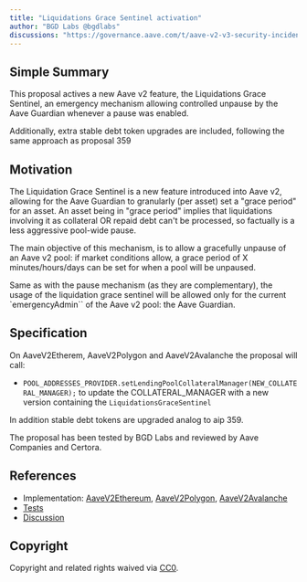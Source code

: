 ```yaml
---
title: "Liquidations Grace Sentinel activation"
author: "BGD Labs @bgdlabs"
discussions: "https://governance.aave.com/t/aave-v2-v3-security-incident-04-11-2023/15335/26"
---
```


## Simple Summary

This proposal actives a new Aave v2 feature, the Liquidations Grace Sentinel, an emergency mechanism allowing controlled unpause by the Aave Guardian whenever a pause was enabled.

Additionally, extra stable debt token upgrades are included, following the same approach as proposal 359

## Motivation

The Liquidation Grace Sentinel is a new feature introduced into Aave v2, allowing for the Aave Guardian to granularly (per asset) set a "grace period" for an asset.
An asset being in "grace period" implies that liquidations involving it as collateral OR repaid debt can't be processed, so factually is a less aggressive pool-wide pause.

The main objective of this mechanism, is to allow a gracefully unpause of an Aave v2 pool: if market conditions allow, a grace period of X minutes/hours/days can be set for when a pool will be unpaused.

Same as with the pause mechanism (as they are complementary), the usage of the liquidation grace sentinel will be allowed only for the current `emergencyAdmin`` of the Aave v2 pool: the Aave Guardian.

## Specification

On AaveV2Etherem, AaveV2Polygon and AaveV2Avalanche the proposal will call:

- `POOL_ADDRESSES_PROVIDER.setLendingPoolCollateralManager(NEW_COLLATERAL_MANAGER);` to update the COLLATERAL_MANAGER with a new version containing the `LiquidationsGraceSentinel`

In addition stable debt tokens are upgraded analog to aip 359.

The proposal has been tested by BGD Labs and reviewed by Aave Companies and Certora.

## References

- Implementation: [AaveV2Ethereum](https://github.com/bgd-labs/stable-rate-patch/blob/main/src/payloads/V2EthLiquidationSentinelPayload.sol), [AaveV2Polygon](https://github.com/bgd-labs/stable-rate-patch/blob/main/src/payloads/V2PolLiquidationSentinelPayload.sol), [AaveV2Avalanche](https://github.com/bgd-labs/stable-rate-patch/blob/main/src/paayloads/V2AvaLiquidationSentinelPayload.sol)
- [Tests](https://github.com/bgd-labs/stable-rate-patch/blob/main/tests/LiquidationsGraceSentinel.t.sol)
- [Discussion](https://governance.aave.com/t/aave-v2-v3-security-incident-04-11-2023/15335/26)

## Copyright

Copyright and related rights waived via [CC0](https://creativecommons.org/publicdomain/zero/1.0/).
